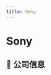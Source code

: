 ```yaml
---
title: Sony
---
```


# Sony

## 📌 公司信息

<DirectHireCompanyTable state="new-york" city="new-york" companyJsonFileName="sony" />
